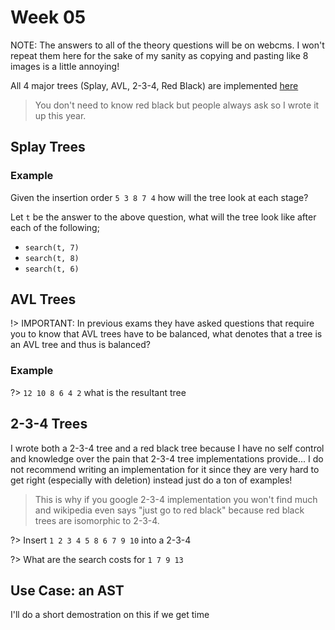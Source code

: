 # Week 05

NOTE: The answers to all of the theory questions will be on webcms.  I won't repeat them here for the sake of my sanity as copying and pasting like 8 images is a little annoying!

All 4 major trees (Splay, AVL, 2-3-4, Red Black) are implemented [here](https://github.com/BraedonWooding/Comp2521-T1-2020/tree/master/Detailed_TreeImplementations/)

> You don't need to know red black but people always ask so I wrote it up this year.

## Splay Trees

### Example

Given the insertion order `5 3 8 7 4` how will the tree look at each stage?

Let `t` be the answer to the above question, what will the tree look like after each of the following;

- `search(t, 7)`
- `search(t, 8)`
- `search(t, 6)`

## AVL Trees

!> IMPORTANT: In previous exams they have asked questions that require you to know that AVL trees have to be balanced, what denotes that a tree is an AVL tree and thus is balanced?

### Example

?> `12 10 8 6 4 2` what is the resultant tree

## 2-3-4 Trees

I wrote both a 2-3-4 tree and a red black tree because I have no self control and knowledge over the pain that 2-3-4 tree implementations provide...  I do not recommend writing an implementation for it since they are very hard to get right (especially with deletion) instead just do a ton of examples!

> This is why if you google 2-3-4 implementation you won't find much and wikipedia even says "just go to red black" because red black trees are isomorphic to 2-3-4.

?> Insert `1 2 3 4 5 8 6 7 9 10` into a 2-3-4

?> What are the search costs for `1 7 9 13`

## Use Case: an AST

I'll do a short demostration on this if we get time
